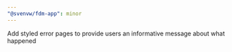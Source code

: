 ```yaml
---
"@svenvw/fdm-app": minor
---
```


Add styled error pages to provide users an informative message about what happened
